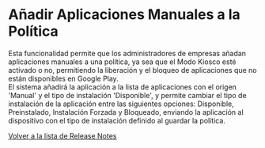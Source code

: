 # Añadir Aplicaciones Manuales a la Política

Esta funcionalidad permite que los administradores de empresas añadan aplicaciones manuales a una política, ya sea que el Modo Kiosco esté activado o no, permitiendo la liberación y el bloqueo de aplicaciones que no están disponibles en Google Play.\
El sistema añadirá la aplicación a la lista de aplicaciones con el origen 'Manual' y el tipo de instalación 'Disponible', y permite cambiar el tipo de instalación de la aplicación entre las siguientes opciones: Disponible, Preinstalado, Instalación Forzada y Bloqueado, enviando la aplicación al dispositivo con el tipo de instalación definido al guardar la política.

[Volver a la lista de Release Notes](broken-reference)
